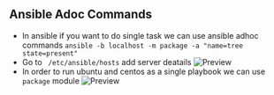 ## Ansible Adoc Commands
* In ansible if you want to do single task we can use ansible adhoc commands
``` ansible -b localhost -m package -a "name=tree state=present" ```
* Go to ``` /etc/ansible/hosts``` add server deatails
![Preview](./hosts.png)
* In order to run ubuntu and centos as a single playbook we can use ``` package ``` module
![Preview](./package.png)
